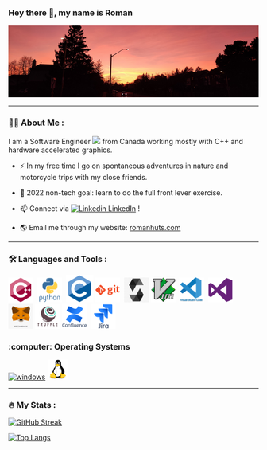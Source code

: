 ### Hey there 👋, my name is Roman

<p align="center">
  <img src="https://github.com/rhuts/rhuts/blob/main/img/banner_sunset.png?raw=true">
</p>

---

### :man_technologist: About Me :

I am a Software Engineer <img src="https://media.giphy.com/media/WUlplcMpOCEmTGBtBW/giphy.gif" width="50"> from Canada working mostly with C++ and hardware accelerated graphics.

- :zap: In my free time I go on spontaneous adventures in nature and motorcycle trips with my close friends.

- :goal_net: 2022 non-tech goal: learn to do the full front lever exercise.

- :mailbox: Connect via [![Linkedin](https://i.stack.imgur.com/gVE0j.png) LinkedIn](https://www.linkedin.com/in/romanh/) !
&nbsp;

- 🌎 Email me through my website: [romanhuts.com](https://www.romanhuts.com)


---

### :hammer_and_wrench: Languages and Tools :
<div>
  <img src="https://github.com/devicons/devicon/blob/master/icons/cplusplus/cplusplus-original.svg" title="C++" alt="C++" width="50" height="50"/>&nbsp;
  <img src="https://github.com/devicons/devicon/blob/master/icons/python/python-original-wordmark.svg" title="Python" alt="Python" width="50" height="50"/>&nbsp;
  <img src="https://github.com/devicons/devicon/blob/master/icons/c/c-original.svg" alt="c" width="55" height="55"/></a>
  <img src="https://github.com/devicons/devicon/blob/master/icons/git/git-plain-wordmark.svg" title="Git" **alt="Git" width="50" height="50"/>&nbsp;
  <img src="https://github.com/kroim/profile/blob/master/icons/icon_solidity.png?raw=true" alt="solidity" width="50" height="50"/></a>
  <img src="https://github.com/devicons/devicon/blob/master/icons/vim/vim-original.svg" title="Vim" alt="Vim" width="50" height="50"/>&nbsp;
  <img src="https://github.com/devicons/devicon/blob/master/icons/vscode/vscode-original-wordmark.svg" title="vscode" alt="vscode" width="50" height="50"/>&nbsp;
  <img src="https://github.com/devicons/devicon/blob/master/icons/visualstudio/visualstudio-plain.svg" title="Visual Studio" **alt="Visual Studio" width="50" height="50"/>
  <img src="https://raw.githubusercontent.com/kroim/profile/master/icons/icon_metamask.png" alt="metamask" width="50" height="50"/></a>
  <img src="https://raw.githubusercontent.com/kroim/profile/master/icons/icon_truffle.png" alt="truffle" width="50" height="50"/></a>
    <img src="https://github.com/devicons/devicon/blob/master/icons/confluence/confluence-original-wordmark.svg" title="Confluence" alt="Confluence" width="50" height="50"/>&nbsp;
  <img src="https://github.com/devicons/devicon/blob/master/icons/jira/jira-original-wordmark.svg" title="JIRA" alt="JIRA" width="50" height="50"/>&nbsp;
</div>

<h3 align="left">:computer: Operating Systems</h3>
<p align="left"> 
  <a href="https://www.microsoft.com/en-us/windows">
  <img src="https://camo.githubusercontent.com/d55ef84abe041d657aa470f23ca24b13f68dbfe094eb6a877e9cd4330956a7a1/68747470733a2f2f757877696e672e636f6d2f77702d636f6e74656e742f7468656d65732f757877696e672f646f776e6c6f61642f31302d6272616e64732d616e642d736f6369616c2d6d656469612f77696e646f77732d31302e737667" alt="windows" width="40" height="40"/></a>
  <img src="https://raw.githubusercontent.com/devicons/devicon/master/icons/linux/linux-original.svg" alt="Linux" width="40" height="40"/></a>

---

### :fire: My Stats :

[![GitHub Streak](http://github-readme-streak-stats.herokuapp.com?user=rhuts&date_format=M%20j%5B%2C%20Y%5D)](https://git.io/streak-stats)

[![Top Langs](https://github-readme-stats.vercel.app/api/top-langs/?username=rhuts&layout=compact)](https://github.com/anuraghazra/github-readme-stats)



<!-- ## Projects 📝 -->

<!--
**rhuts/rhuts** is a ✨ _special_ ✨ repository because its `README.md` (this file) appears on your GitHub profile.

Here are some ideas to get you started:

- 🔭 I’m currently working on ...
- 🌱 I’m currently learning ...
- 👯 I’m looking to collaborate on ...
- 🤔 I’m looking for help with ...
- 💬 Ask me about ...
- 📫 How to reach me: ...
- 😄 Pronouns: ...
- ⚡ Fun fact: ...
-->
